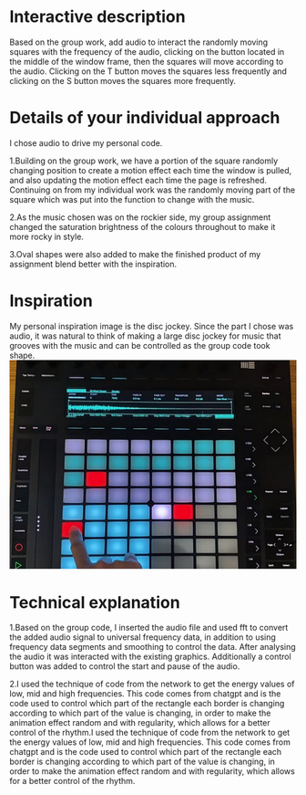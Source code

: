 # Interactive description
Based on the group work, add audio to interact the randomly moving squares with the frequency of the audio, clicking on the button located in the middle of the window frame, then the squares will move according to the audio. Clicking on the T button moves the squares less frequently and clicking on the S button moves the squares more frequently.

# Details of your individual approach
I chose audio to drive my personal code. 

1.Building on the group work, we have a portion of the square randomly changing position to create a motion effect each time the window is pulled, and also updating the motion effect each time the page is refreshed. Continuing on from my individual work was the randomly moving part of the square which was put into the function to change with the music. 

2.As the music chosen was on the rockier side, my group assignment changed the saturation brightness of the colours throughout to make it more rocky in style.

3.Oval shapes were also added to make the finished product of my assignment blend better with the inspiration.

# Inspiration
My personal inspiration image is the disc jockey. Since the part I chose was audio, it was natural to think of making a large disc jockey for music that grooves with the music and can be controlled as the group code took shape.
![a picture of disc jockey](readmeimages/20240531165400.jpg)

# Technical explanation
1.Based on the group code, I inserted the audio file and used fft to convert the added audio signal to universal frequency data, in addition to using frequency data segments and smoothing to control the data. After analysing the audio it was interacted with the existing graphics. Additionally a control button was added to control the start and pause of the audio.

2.I used the technique of code from the network to get the energy values of low, mid and high frequencies. This code comes from chatgpt and is the code used to control which part of the rectangle each border is changing according to which part of the value is changing, in order to make the animation effect random and with regularity, which allows for a better control of the rhythm.I used the technique of code from the network to get the energy values of low, mid and high frequencies. This code comes from chatgpt and is the code used to control which part of the rectangle each border is changing according to which part of the value is changing, in order to make the animation effect random and with regularity, which allows for a better control of the rhythm.